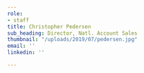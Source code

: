 ```yaml
---
role:
- staff
title: Christopher Pedersen
sub_heading: Director, Natl. Account Sales
thumbnail: "/uploads/2019/07/pedersen.jpg"
email: ''
linkedin: ''

---
```

